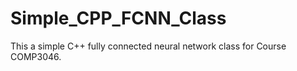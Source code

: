 # Simple_CPP_FCNN_Class
This a simple C++ fully connected neural network class for Course COMP3046.
